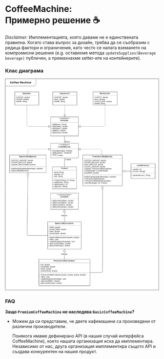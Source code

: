 # CoffeeMachine: <br> Примерно решение :coffee:

*Disclaimer:*  Имплементацията, която даваме не е единствената правилна. Когато става въпрос за дизайн, трябва да се съобразим с редица фактори и ограничения, като често се налага вземането на компромисни решения (e.g. оставихме метода `updateSupplies(Beverage beverage)` публичен, а премахнахме setter-ите на контейнерите).

### Клас диаграма
![class-diagram](../../../../images/coffee-machine-class-diagram.png?raw=true)

### FAQ
**Защо `PremiumCoffeeMachine` не наследява `BasicCoffeeMachine`?**

* Можем да си представим, че двете кафемашини са произведени от различни производители.

  Понякога имаме дефинирано API (в нашия случай интерфейса CoffeeMachine), което нашата организация иска да имплементира. Независимо от нас, друга организация имплементира същото API и създава конкурентен на нашия продукт.
